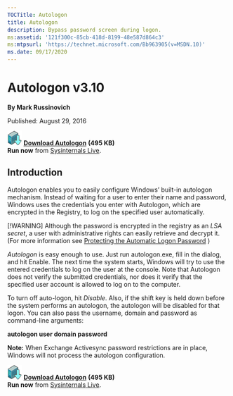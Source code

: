 ```yaml
--- 
TOCTitle: Autologon
title: Autologon
description: Bypass password screen during logon.
ms:assetid: '121f300c-85cb-418d-8199-48e587d864c3'
ms:mtpsurl: 'https://technet.microsoft.com/Bb963905(v=MSDN.10)'
ms.date: 09/17/2020
---
```


# Autologon v3.10

**By Mark Russinovich**

Published: August 29, 2016

[![Download](media/shared/Download_sm.png)](https://download.sysinternals.com/files/AutoLogon.zip) [**Download Autologon**](https://download.sysinternals.com/files/AutoLogon.zip) **(495 KB)**  
**Run now** from [Sysinternals Live](https://live.sysinternals.com/Autologon.exe).

## Introduction

Autologon enables you to easily configure Windows’ built-in autologon
mechanism. Instead of waiting for a user to enter their name and
password, Windows uses the credentials you enter with Autologon, which
are encrypted in the Registry, to log on the specified user
automatically.

[!WARNING]
Although the password is encrypted in the registry as an *LSA secret*, a user with administrative rights can easily retrieve and decrypt it.
(For more information see [Protecting the Automatic Logon Password](/windows/win32/secauthn/protecting-the-automatic-logon-password/) )

*Autologon* is easy enough to use. Just run autologon.exe, fill in the
dialog, and hit Enable. The next time the system starts, Windows will try to use the entered credentials to log on the user at the console. Note that Autologon does not verify the submitted credentials, nor does it verify that the specified user account is allowed to log on to the computer.

To turn off auto-logon, hit *Disable*. Also, if
the shift key is held down before the system performs an autologon, the
autologon will be disabled for that logon. You can also pass the
username, domain and password as command-line arguments:

**autologon user domain password**

**Note:** When Exchange Activesync password restrictions are in place,
Windows will not process the autologon configuration.

[![Download](media/shared/Download_sm.png)](https://download.sysinternals.com/files/AutoLogon.zip) [**Download Autologon**](https://download.sysinternals.com/files/AutoLogon.zip) **(495 KB)**  
**Run now** from [Sysinternals Live](https://live.sysinternals.com/Autologon.exe).
